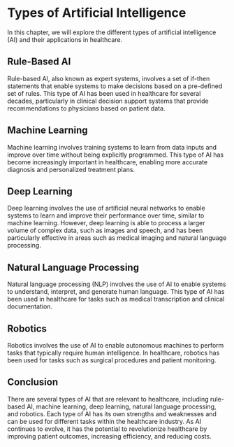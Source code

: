 Types of Artificial Intelligence
===================================================================================================

In this chapter, we will explore the different types of artificial intelligence (AI) and their applications in healthcare.

Rule-Based AI
-------------

Rule-based AI, also known as expert systems, involves a set of if-then statements that enable systems to make decisions based on a pre-defined set of rules. This type of AI has been used in healthcare for several decades, particularly in clinical decision support systems that provide recommendations to physicians based on patient data.

Machine Learning
----------------

Machine learning involves training systems to learn from data inputs and improve over time without being explicitly programmed. This type of AI has become increasingly important in healthcare, enabling more accurate diagnosis and personalized treatment plans.

Deep Learning
-------------

Deep learning involves the use of artificial neural networks to enable systems to learn and improve their performance over time, similar to machine learning. However, deep learning is able to process a larger volume of complex data, such as images and speech, and has been particularly effective in areas such as medical imaging and natural language processing.

Natural Language Processing
---------------------------

Natural language processing (NLP) involves the use of AI to enable systems to understand, interpret, and generate human language. This type of AI has been used in healthcare for tasks such as medical transcription and clinical documentation.

Robotics
--------

Robotics involves the use of AI to enable autonomous machines to perform tasks that typically require human intelligence. In healthcare, robotics has been used for tasks such as surgical procedures and patient monitoring.

Conclusion
----------

There are several types of AI that are relevant to healthcare, including rule-based AI, machine learning, deep learning, natural language processing, and robotics. Each type of AI has its own strengths and weaknesses and can be used for different tasks within the healthcare industry. As AI continues to evolve, it has the potential to revolutionize healthcare by improving patient outcomes, increasing efficiency, and reducing costs.
